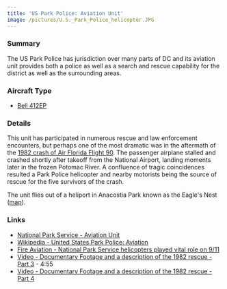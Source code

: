 ```yaml
---
title: 'US Park Police: Aviation Unit'
image: /pictures/U.S._Park_Police_helicopter.JPG
---
```


### Summary

The US Park Police has jurisdiction over many parts of DC and its aviation unit provides both a police as well as a search and rescue capability for the district as well as the surrounding areas.

### Aircraft Type

* [Bell 412EP](https://en.wikipedia.org/wiki/Bell_412)


### Details

This unit has participated in numerous rescue and law enforcement encounters, but perhaps one of the most dramatic was in the aftermath of the [1982 crash of Air Florida Flight 90](https://en.wikipedia.org/wiki/Air_Florida_Flight_90). The passenger airplane stalled and crashed shortly after takeoff from the National Airport, landing moments later in the frozen Potomac River.  A confluence of tragic coincidences resulted a Park Police helicopter and nearby motorists being the source of rescue for the five survivors of the crash.

The unit flies out of a heliport in Anacostia Park known as the Eagle's Nest ([map](https://goo.gl/maps/Pg64vj1kg552)).


### Links
* [National Park Service - Aviation Unit](https://www.nps.gov/subjects/uspp/aviation-unit.htm)
* [Wikipedia - United States Park Police: Aviation](https://en.wikipedia.org/wiki/United_States_Park_Police#Aviation)
* [Fire Aviation - National Park Service helicopters played vital role on 9/11](https://fireaviation.com/2018/12/01/national-park-service-helicopters-played-vital-role-on-9-11/)
* [Video - Documentary Footage and a description of the 1982 rescue - Part 3](https://youtu.be/EIb8wfXGngA?t=102) - 4:55
* [Video - Documentary Footage and a description of the 1982 rescue - Part 4](https://www.youtube.com/watch?v=I5nTuEzMpzo)

